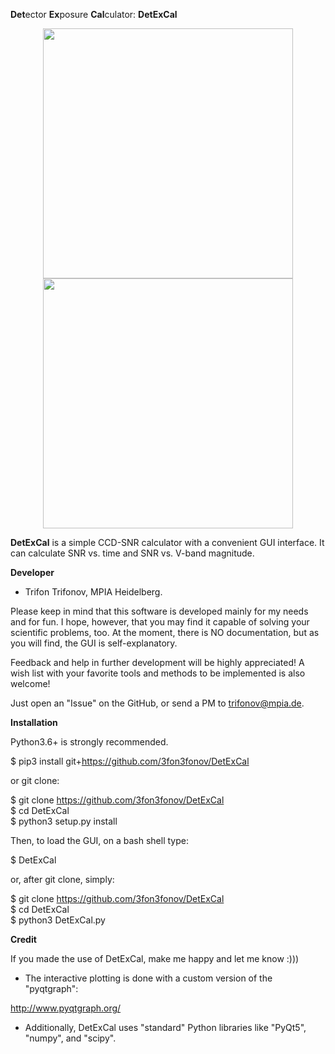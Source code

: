 
**Det**ector **Ex**posure **Cal**culator: **DetExCal** 
 

<p align="center">
  <img width="400" src=".docs/DetExCal.jpg">   <img width="400" src=".docs/DetExCal_2.jpg">
</p>
 
**DetExCal** is a simple CCD-SNR calculator with a convenient GUI interface. It can calculate SNR vs. time and SNR vs. V-band magnitude. 



**Developer**

* Trifon Trifonov, MPIA Heidelberg.

 
Please keep in mind that this software is developed mainly for my needs and for fun. I hope, however, that you may find it capable of solving your scientific problems, too. At the moment, there is NO documentation,
but as you will find, the GUI is self-explanatory.   

Feedback and help in further development will be highly appreciated!
A wish list with your favorite tools and methods to be implemented is also welcome!    

Just open an "Issue" on the GitHub, or send a PM to trifonov@mpia.de.    


**Installation**

Python3.6+ is strongly recommended. 

$ pip3 install git+https://github.com/3fon3fonov/DetExCal   

or git clone:

$ git clone https://github.com/3fon3fonov/DetExCal   
$ cd DetExCal   
$ python3 setup.py install   

Then, to load the GUI, on a bash shell type: 

$ DetExCal 


or, after git clone, simply:

$ git clone https://github.com/3fon3fonov/DetExCal   
$ cd DetExCal   
$ python3 DetExCal.py 



 

**Credit**

If you made the use of DetExCal, make me happy and let me know :))) 
 

* The interactive plotting is done with a custom version of the "pyqtgraph": 

http://www.pyqtgraph.org/

* Additionally, DetExCal uses "standard" Python libraries like 
"PyQt5", "numpy", and "scipy".

 
